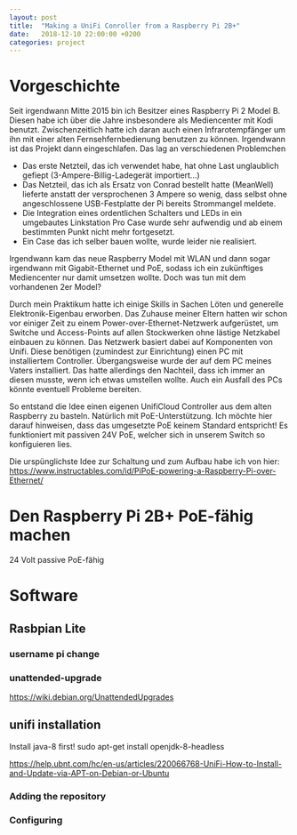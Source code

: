 ```yaml
---
layout: post
title:  "Making a UniFi Conroller from a Raspberry Pi 2B+"
date:   2018-12-10 22:00:00 +0200
categories: project
---
```



# Vorgeschichte

Seit irgendwann Mitte 2015 bin ich Besitzer eines Raspberry Pi 2 Model B. Diesen habe ich über die Jahre insbesondere als Mediencenter mit Kodi benutzt.
Zwischenzeitlich hatte ich daran auch einen Infrarotempfänger um ihn mit einer alten Fernsehfernbedienung benutzen zu können. Irgendwann ist das Projekt dann eingeschlafen.
Das lag an verschiedenen Problemchen
* Das erste Netzteil, das ich verwendet habe, hat ohne Last unglaublich gefiept (3-Ampere-Billig-Ladegerät importiert...)
* Das Netzteil, das ich als Ersatz von Conrad bestellt hatte (MeanWell) lieferte anstatt der versprochenen 3 Ampere so wenig, dass selbst ohne angeschlossene USB-Festplatte der Pi bereits Strommangel meldete.
* Die Integration eines ordentlichen Schalters und LEDs in ein umgebautes Linkstation Pro Case wurde sehr aufwendig und ab einem bestimmten Punkt nicht mehr fortgesetzt.
* Ein Case das ich selber bauen wollte, wurde leider nie realisiert.

Irgendwann kam das neue Raspberry Model mit WLAN und dann sogar irgendwann mit Gigabit-Ethernet und PoE, sodass ich ein zukünftiges Mediencenter nur damit umsetzen wollte.
Doch was tun mit dem vorhandenen 2er Model?

Durch mein Praktikum hatte ich einige Skills in Sachen Löten und generelle Elektronik-Eigenbau erworben. Das Zuhause meiner Eltern hatten wir schon vor einiger Zeit zu einem Power-over-Ethernet-Netzwerk aufgerüstet, um Switche und Access-Points auf allen Stockwerken ohne lästige Netzkabel einbauen zu können.
Das Netzwerk basiert dabei auf Komponenten von Unifi. Diese benötigen (zumindest zur Einrichtung) einen PC mit installiertem Controller. Übergangsweise wurde der auf dem PC meines Vaters installiert. Das hatte allerdings den Nachteil, dass ich immer an diesen musste, wenn ich etwas umstellen wollte.
Auch ein Ausfall des PCs könnte eventuell Probleme bereiten.

So entstand die Idee einen eigenen UnifiCloud Controller aus dem alten Raspberry zu basteln. Natürlich mit PoE-Unterstützung.
Ich möchte hier darauf hinweisen, dass das umgesetzte PoE keinem Standard entspricht! Es funktioniert mit passiven 24V PoE, welcher sich in unserem Switch so konfiguieren lies.

Die urspünglichste Idee zur Schaltung und zum Aufbau habe ich von hier:
https://www.instructables.com/id/PiPoE-powering-a-Raspberry-Pi-over-Ethernet/


# Den Raspberry Pi 2B+ PoE-fähig machen



24 Volt passive PoE-fähig


# Software

## Rasbpian Lite

### username pi change

### unattended-upgrade
https://wiki.debian.org/UnattendedUpgrades


## unifi installation

Install java-8 first!
sudo apt-get install openjdk-8-headless

https://help.ubnt.com/hc/en-us/articles/220066768-UniFi-How-to-Install-and-Update-via-APT-on-Debian-or-Ubuntu

### Adding the repository

### Configuring